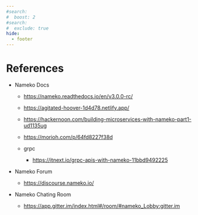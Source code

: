 ```yaml
---
#search:
#  boost: 2 
#search:
#  exclude: true
hide:
  - footer
---
```



# References

- Nameko Docs
  
    - https://nameko.readthedocs.io/en/v3.0.0-rc/
    - https://agitated-hoover-1d4d78.netlify.app/
    - https://hackernoon.com/building-microservices-with-nameko-part1-ud1135ug
    - https://morioh.com/p/64fd8227f38d
    - grpc

        - https://itnext.io/grpc-apis-with-nameko-11bbd9492225

- Nameko Forum
  
    - https://discourse.nameko.io/

- Nameko Chating Room

    - https://app.gitter.im/index.html#/room/#nameko_Lobby:gitter.im